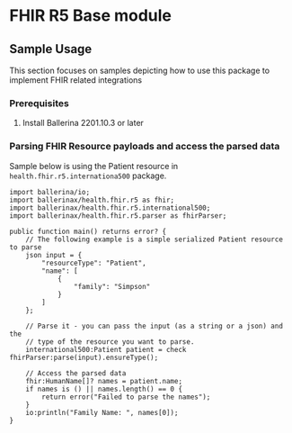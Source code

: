 # FHIR R5 Base module

## Sample Usage

This section focuses on samples depicting how to use this package to implement FHIR related integrations

### Prerequisites

1. Install Ballerina 2201.10.3 or later

### Parsing FHIR Resource payloads and access the parsed data
Sample below is using the Patient resource in `health.fhir.r5.internationa500` package.

```ballerina
import ballerina/io;
import ballerinax/health.fhir.r5 as fhir;
import ballerinax/health.fhir.r5.international500;
import ballerinax/health.fhir.r5.parser as fhirParser;

public function main() returns error? {
    // The following example is a simple serialized Patient resource to parse
    json input = {
        "resourceType": "Patient",
        "name": [
            {
                "family": "Simpson"
            }
        ]
    };

    // Parse it - you can pass the input (as a string or a json) and the
    // type of the resource you want to parse.
    international500:Patient patient = check fhirParser:parse(input).ensureType();

    // Access the parsed data
    fhir:HumanName[]? names = patient.name;
    if names is () || names.length() == 0 {
        return error("Failed to parse the names");
    }
    io:println("Family Name: ", names[0]);
}
```